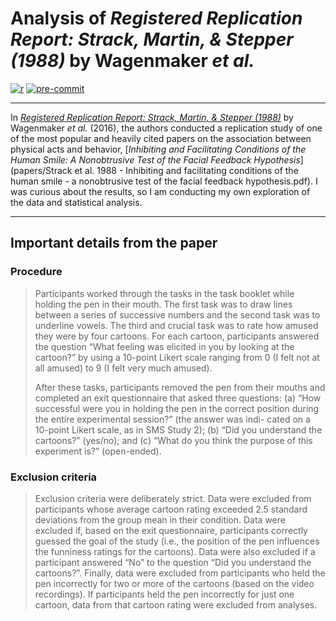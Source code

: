 # Analysis of *Registered Replication Report: Strack, Martin, & Stepper (1988)* by Wagenmaker *et al.*

[![r](https://img.shields.io/badge/R-4.0.2-276DC3.svg?style=flat&logo=r)](https://www.r-project.org)
[![pre-commit](https://img.shields.io/badge/pre--commit-enabled-brightgreen?logo=pre-commit&logoColor=white)](https://github.com/pre-commit/pre-commit)

---

In [*Registered Replication Report: Strack, Martin, & Stepper (1988)*](papers/Wagenmaker-et-al_2016_APS.pdf) by Wagenmaker *et al.* (2016), the authors conducted a replication study of one of the most popular and heavily cited papers on the association between physical acts and behavior, [*Inhibiting and Facilitating Conditions of the Human Smile: A Nonobtrusive Test of the Facial Feedback Hypothesis*](papers/Strack et al. 1988 - Inhibiting and facilitating conditions of the human smile - a nonobtrusive test of the facial feedback hypothesis.pdf).
I was curious about the results, so I am conducting my own exploration of the data and statistical analysis.

---

## Important details from the paper

### Procedure

>Participants worked through the tasks in the task booklet while holding the pen in their mouth. The first task was to draw lines between a series of successive numbers and the second task was to underline vowels. The third and crucial task was to rate how amused they were by four cartoons. For each cartoon, participants answered the question “What feeling was elicited in you by looking at the cartoon?” by using a 10-point Likert scale ranging from 0 (I felt not at all amused) to 9 (I felt very much amused).
>
>After these tasks, participants removed the pen from their mouths and completed an exit questionnaire that asked three questions: (a) “How successful were you in holding the pen in the correct position during the entire experimental session?” (the answer was indi- cated on a 10-point Likert scale, as in SMS Study 2); (b) “Did you understand the cartoons?” (yes/no); and (c) “What do you think the purpose of this experiment is?” (open-ended).

### Exclusion criteria

> Exclusion criteria were deliberately strict. Data were excluded from participants whose average cartoon rating exceeded 2.5 standard deviations from the group mean in their condition. Data were excluded if, based on the exit questionnaire, participants correctly guessed the goal of the study (i.e., the position of the pen influences the funniness ratings for the cartoons). Data were also excluded if a participant answered “No” to the question “Did you understand the cartoons?”. Finally, data were excluded from participants who held the pen incorrectly for two or more of the cartoons (based on the video recordings). If participants held the pen incorrectly for just one cartoon, data from that cartoon rating were excluded from analyses.
